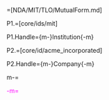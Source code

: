 =[NDA/MIT/TLO/MutualForm.md]

P1.=[core/ids/mit]

P1.Handle={m-}Institution{-m}

P2.=[core/id/acme_incorporated]

P2.Handle={m-}Company{-m}

m-=<font color="magenta">

-m=</font>